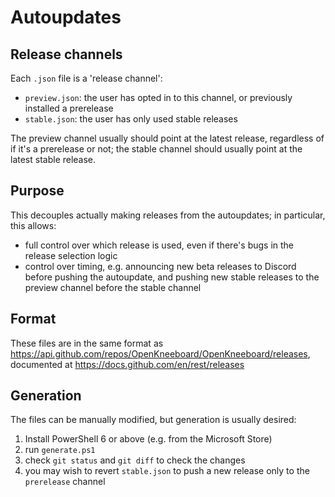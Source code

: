 # Autoupdates

## Release channels

Each `.json` file is a 'release channel':

- `preview.json`: the user has opted in to this channel, or previously installed a prerelease
- `stable.json`: the user has only used stable releases

The preview channel usually should point at the latest release, regardless of if it's a prerelease or not; the stable channel should usually point at the latest stable release.

## Purpose

This decouples actually making releases from the autoupdates; in particular, this allows:

- full control over which release is used, even if there's bugs in the release selection logic
- control over timing, e.g. announcing new beta releases to Discord before pushing the autoupdate, and pushing new stable releases to the preview channel before the stable channel

## Format

These files are in the same format as https://api.github.com/repos/OpenKneeboard/OpenKneeboard/releases, documented at https://docs.github.com/en/rest/releases

## Generation

The files can be manually modified, but generation is usually desired:

1. Install PowerShell 6 or above (e.g. from the Microsoft Store)
2. run `generate.ps1`
3. check `git status` and `git diff` to check the changes
4. you may wish to revert `stable.json` to push a new release only to the `prerelease` channel
